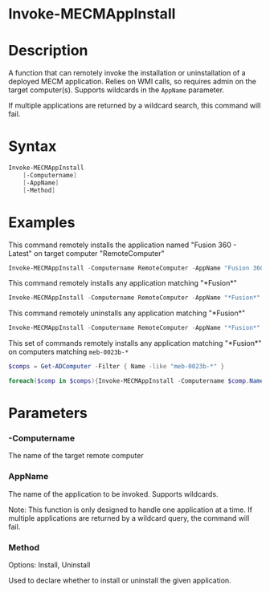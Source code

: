 # Invoke-MECMAppInstall

# Description
A function that can remotely invoke the installation or uninstallation of a deployed MECM application. Relies on WMI calls, so requires admin on the target computer(s). Supports wildcards in the `AppName` parameter.

If multiple applications are returned by a wildcard search, this command will fail.

# Syntax
```powershell
Invoke-MECMAppInstall
    [-Computername]
    [-AppName]
    [-Method]
```

# Examples
This command remotely installs the application named "Fusion 360 - Latest" on target computer "RemoteComputer"
```powershell
Invoke-MECMAppInstall -Computername RemoteComputer -AppName "Fusion 360 - Latest" -Method Install
```

This command remotely installs any application matching "*Fusion\*"
```powershell
Invoke-MECMAppInstall -Computername RemoteComputer -AppName "*Fusion*" -Method Install
```

This command remotely uninstalls any application matching "*Fusion\*"
```powershell
Invoke-MECMAppInstall -Computername RemoteComputer -AppName "*Fusion*" -Method Uninstall
```

This set of commands remotely installs any application matching "*Fusion\*" on computers matching `meb-0023b-*`
```powershell
$comps = Get-ADComputer -Filter { Name -like "meb-0023b-*" }

foreach($comp in $comps){Invoke-MECMAppInstall -Computername $comp.Name -AppName "*Fusion*" -Method Install }
```

# Parameters
### -Computername
The name of the target remote computer

### AppName
The name of the application to be invoked. Supports wildcards.

Note: This function is only designed to handle one application at a time. If multiple applications are returned by a wildcard query, the command will fail. 

### Method
Options: Install, Uninstall

Used to declare whether to install or uninstall the given application.